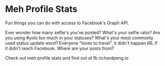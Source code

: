 Meh Profile Stats
=======

Fun things you can do with access to Facebook's Graph API.

Ever wonder how many selfie's you've posted? What's your selfie ratio?
Are you using #yolo too much in your statuses? What's your most commonly used status update word?
Everyone "loves to travel", it didn't happen IRL if it didn't reach Facebook. Where are your posts from?

Check out meh profile stats and find out at fb.richardpeng.io
